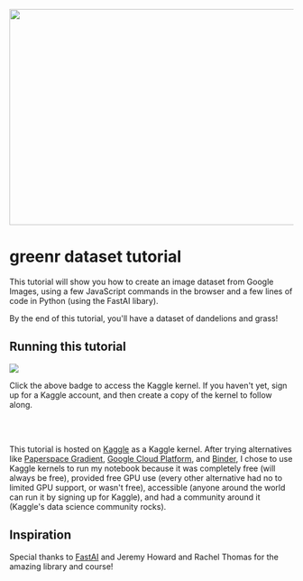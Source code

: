 

<p align="center">
  <a href="url"><img src="https://cdn.pixabay.com/photo/2018/05/20/16/13/dandelion-3416140_960_720.jpg" align="middle" height="383" width="640" ></a>
</p>

# greenr dataset tutorial
This tutorial will show you how to create an image dataset from Google Images, using a few JavaScript commands in the browser and a few lines of code in Python (using the FastAI libary).

By the end of this tutorial, you'll have a dataset of dandelions and grass!

## Running this tutorial
[<img src="https://img.shields.io/badge/kaggle-kernel-9cf?style=for-the-badge&logo=appveyor">](https://www.kaggle.com/btphan/greenr-an-image-classifier-in-fastai?scriptVersionId=33945487)

Click the above badge to access the Kaggle kernel. If you haven't yet, sign up for a Kaggle account, and then create a copy of the kernel to follow along.

<br>
<br>


This tutorial is hosted on [Kaggle](http://kaggle.com/) as a Kaggle kernel. After trying alternatives like [Paperspace Gradient](https://gradient.paperspace.com/), [Google Cloud Platform](http://cloud.google.com/), and [Binder](https://mybinder.org/), I chose to use Kaggle kernels to run my notebook because it was completely free (will always be free), provided free GPU use (every other alternative had no to limited GPU support, or wasn't free), accessible (anyone around the world can run it by signing up for Kaggle), and had a community around it (Kaggle's data science community rocks).

## Inspiration
Special thanks to [FastAI](https://www.fast.ai/) and Jeremy Howard and Rachel Thomas for the amazing library and course!
